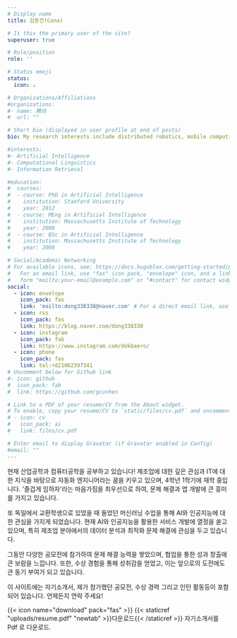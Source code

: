 ```yaml
---
# Display name
title: 김동건(Cona)

# Is this the primary user of the site?
superuser: true

# Role/position
role: ''

# Status emoji
status:
  icon: ☕️

# Organizations/Affiliations
#organizations:
#- name: 腾讯
#  url: ""

# Short bio (displayed in user profile at end of posts)
bio: My research interests include distributed robotics, mobile computing and programmable matter.

#interests:
#- Artificial Intelligence
#- Computational Linguistics
#- Information Retrieval

#education:
#  courses:
#  - course: PhD in Artificial Intelligence
#    institution: Stanford University
#    year: 2012
#  - course: MEng in Artificial Intelligence
#    institution: Massachusetts Institute of Technology
#    year: 2009
#  - course: BSc in Artificial Intelligence
#    institution: Massachusetts Institute of Technology
#    year: 2008

# Social/Academic Networking
# For available icons, see: https://docs.hugoblox.com/getting-started/page-builder/#icons
#   For an email link, use "fas" icon pack, "envelope" icon, and a link in the
#   form "mailto:your-email@example.com" or "#contact" for contact widget.
social:
  - icon: envelope
    icon_pack: fas
    link: 'mailto:dong338338@naver.com' # For a direct email link, use "mailto:test@example.org".
  - icon: rss
    icon_pack: fas
    link: https://blog.naver.com/dong338338
  - icon: instagram
    icon_pack: fab
    link: https://www.instagram.com/dokbaero/
  - icon: phone
    icon_pack: fas
    link: tel:+821062397341
# Uncomment below for Github link
#- icon: github
#  icon_pack: fab
#  link: https://github.com/gcushen

# Link to a PDF of your resume/CV from the About widget.
# To enable, copy your resume/CV to `static/files/cv.pdf` and uncomment the lines below.
# - icon: cv
#   icon_pack: ai
#   link: files/cv.pdf

# Enter email to display Gravatar (if Gravatar enabled in Config)
#email: ""
---
```


현재 산업공학과 컴퓨터공학을 공부하고 있습니다! 제조업에 대한 깊은 관심과 IT에 대한 지식을 바탕으로 자동화 엔지니어라는 꿈을 키우고 있으며, 4학년 1학기에 재학 중입니다. '즐겁게 임하자'라는 마음가짐을 최우선으로 하여, 문제 해결과 앱 개발에 큰 흥미를 가지고 있습니다.

또 독일에서 교환학생으로 있었을 때 들었던 머신러닝 수업을 통해 AI와 인공지능에 대한 관심을 가지게 되었습니다. 현재 AI와 인공지능을 활용한 서비스 개발에 열정을 쏟고 있으며, 특히 제조업 분야에서의 데이터 분석과 최적화 문제 해결에 관심을 두고 있습니다.

그동안 다양한 공모전에 참가하여 문제 해결 능력을 쌓았으며, 협업을 통한 성과 창출에 큰 보람을 느낍니다. 또한, 수상 경험을 통해 성취감을 얻었고, 이는 앞으로의 도전에도 큰 동기 부여가 되고 있습니다.

이 사이트에는 자기소개서, 제가 참가했던 공모전, 수상 경력 그리고 인턴 활동등이 포함되어 있습니다. 언제든지 연락 주세요! 

{{< icon name="download" pack="fas" >}} {{< staticref "uploads/resume.pdf" "newtab" >}}다운로드{{< /staticref >}} 자기소개서를 Pdf 로 다운로드.
